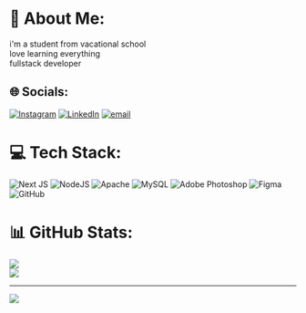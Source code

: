 # 💫 About Me:
i'm a student from vacational school <br>love learning everything<br>fullstack developer


## 🌐 Socials:
[![Instagram](https://img.shields.io/badge/Instagram-%23E4405F.svg?logo=Instagram&logoColor=white)](https://instagram.com/eyehaterangga) [![LinkedIn](https://img.shields.io/badge/LinkedIn-%230077B5.svg?logo=linkedin&logoColor=white)](https://linkedin.com/in/Rangga-Sidik-Permana) [![email](https://img.shields.io/badge/Email-D14836?logo=gmail&logoColor=white)](mailto:ranggasidik89@gmail.com) 

# 💻 Tech Stack:
![Next JS](https://img.shields.io/badge/Next-black?style=for-the-badge&logo=next.js&logoColor=white) ![NodeJS](https://img.shields.io/badge/node.js-6DA55F?style=for-the-badge&logo=node.js&logoColor=white) ![Apache](https://img.shields.io/badge/apache-%23D42029.svg?style=for-the-badge&logo=apache&logoColor=white) ![MySQL](https://img.shields.io/badge/mysql-4479A1.svg?style=for-the-badge&logo=mysql&logoColor=white) ![Adobe Photoshop](https://img.shields.io/badge/adobe%20photoshop-%2331A8FF.svg?style=for-the-badge&logo=adobe%20photoshop&logoColor=white) ![Figma](https://img.shields.io/badge/figma-%23F24E1E.svg?style=for-the-badge&logo=figma&logoColor=white) ![GitHub](https://img.shields.io/badge/github-%23121011.svg?style=for-the-badge&logo=github&logoColor=white)
# 📊 GitHub Stats:
![](https://nirzak-streak-stats.vercel.app/?user=Mahklvk&theme=dark&hide_border=false)<br/>
![](https://github-readme-stats.vercel.app/api/top-langs/?username=Mahklvk&theme=dark&hide_border=false&include_all_commits=true&count_private=false&layout=compact)

---
[![](https://visitcount.itsvg.in/api?id=Mahklvk&icon=0&color=0)](https://visitcount.itsvg.in)

<!-- Proudly created with GPRM ( https://gprm.itsvg.in ) -->
